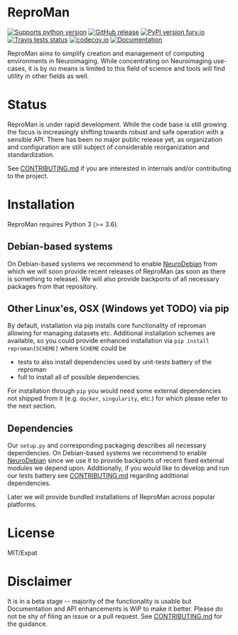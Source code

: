 # ReproMan

[![Supports python version](https://img.shields.io/pypi/pyversions/datalad)](https://pypi.org/project/datalad/)
[![GitHub release](https://img.shields.io/github/release/ReproNim/reproman.svg)](https://GitHub.com/ReproNim/reproman/releases/)
[![PyPI version fury.io](https://badge.fury.io/py/reproman.svg)](https://pypi.python.org/pypi/reproman/)
[![Travis tests status](https://secure.travis-ci.org/ReproNim/reproman.png?branch=master)](https://travis-ci.org/ReproNim/reproman)
[![codecov.io](https://codecov.io/github/ReproNim/reproman/coverage.svg?branch=master)](https://codecov.io/github/ReproNim/reproman?branch=master)
[![Documentation](https://readthedocs.org/projects/reproman/badge/?version=latest)](https://reproman.readthedocs.io/en/latest/?badge=latest)


ReproMan aims to simplify creation and management of computing environments
in Neuroimaging.  While concentrating on Neuroimaging use-cases, it is
by no means is limited to this field of science and tools will find
utility in other fields as well.

# Status

ReproMan is under rapid development. While
the code base is still growing the focus is increasingly shifting towards
robust and safe operation with a sensible API. There has been no major public
release yet, as organization and configuration are still subject of
considerable reorganization and standardization. 


See [CONTRIBUTING.md](CONTRIBUTING.md) if you are interested in
internals and/or contributing to the project.

# Installation

ReproMan requires Python 3 (>= 3.6).

## Debian-based systems

On Debian-based systems we recommend to enable [NeuroDebian](http://neuro.debian.net)
from which we will soon provide recent releases of ReproMan (as soon as
there is something to release).  We will also provide backports of
all necessary packages from that repository.

## Other Linux'es, OSX (Windows yet TODO) via pip

By default, installation via pip installs core functionality of reproman
allowing for managing datasets etc.  Additional installation schemes
are available, so you could provide enhanced installation via
`pip install reproman[SCHEME]` where `SCHEME` could be

- tests
     to also install dependencies used by unit-tests battery of the reproman
- full
     to install all of possible dependencies.

For installation through `pip` you would need some external dependencies
not shipped from it (e.g. `docker`, `singularity`, etc.) for which please refer to
the next section.  

## Dependencies

Our `setup.py` and corresponding packaging describes all necessary dependencies.
On Debian-based systems we recommend to enable [NeuroDebian](http://neuro.debian.net)
since we use it to provide backports of recent fixed external modules we
depend upon.  Additionally, if you would
like to develop and run our tests battery see [CONTRIBUTING.md](CONTRIBUTING.md)
regarding additional dependencies.

Later we will provide bundled installations of ReproMan across popular
platforms.


# License

MIT/Expat


# Disclaimer

It is in a beta stage -- majority of the functionality is usable but
Documentation and API enhancements is WiP to make it better.  Please do not be
shy of filing an issue or a pull request. See [CONTRIBUTING.md](CONTRIBUTING.md)
for the guidance.

[Git]: https://git-scm.com
[Git-annex]: http://git-annex.branchable.com
